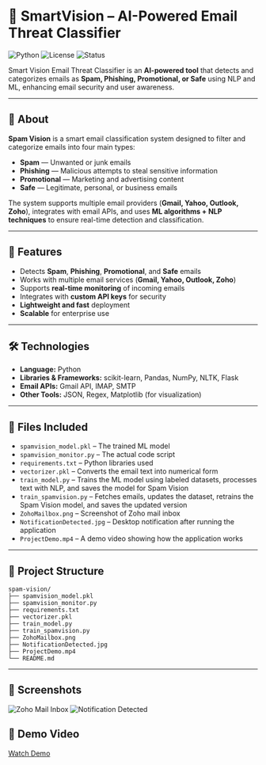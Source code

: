 # 📧 SmartVision – AI-Powered Email Threat Classifier

![Python](https://img.shields.io/badge/Python-3.10-blue)
![License](https://img.shields.io/badge/License-MIT-green)
![Status](https://img.shields.io/badge/Status-Active-brightgreen)

Smart Vision Email Threat Classifier is an **AI-powered tool** that detects and categorizes emails as **Spam, Phishing, Promotional, or Safe** using NLP and ML, enhancing email security and user awareness.

---

## 📜 About

**Spam Vision** is a smart email classification system designed to filter and categorize emails into four main types:

- **Spam** — Unwanted or junk emails  
- **Phishing** — Malicious attempts to steal sensitive information  
- **Promotional** — Marketing and advertising content  
- **Safe** — Legitimate, personal, or business emails  

The system supports multiple email providers (**Gmail, Yahoo, Outlook, Zoho**), integrates with email APIs, and uses **ML algorithms + NLP techniques** to ensure real-time detection and classification.

---

## 🚀 Features

- Detects **Spam**, **Phishing**, **Promotional**, and **Safe** emails  
- Works with multiple email services (**Gmail, Yahoo, Outlook, Zoho**)  
- Supports **real-time monitoring** of incoming emails  
- Integrates with **custom API keys** for security  
- **Lightweight and fast** deployment  
- **Scalable** for enterprise use  

---

## 🛠️ Technologies

- **Language:** Python  
- **Libraries & Frameworks:** scikit-learn, Pandas, NumPy, NLTK, Flask  
- **Email APIs:** Gmail API, IMAP, SMTP  
- **Other Tools:** JSON, Regex, Matplotlib (for visualization)  

---

## 📁 Files Included

- `spamvision_model.pkl` – The trained ML model  
- `spamvision_monitor.py` – The actual code script  
- `requirements.txt` – Python libraries used  
- `vectorizer.pkl` – Converts the email text into numerical form  
- `train_model.py` – Trains the ML model using labeled datasets, processes text with NLP, and saves the model for Spam Vision  
- `train_spamvision.py` – Fetches emails, updates the dataset, retrains the Spam Vision model, and saves the updated version  
- `ZohoMailbox.png` – Screenshot of Zoho mail inbox  
- `NotificationDetected.jpg` – Desktop notification after running the application  
- `ProjectDemo.mp4` – A demo video showing how the application works  

---

## 📂 Project Structure

```plaintext
spam-vision/
├── spamvision_model.pkl
├── spamvision_monitor.py
├── requirements.txt
├── vectorizer.pkl
├── train_model.py
├── train_spamvision.py
├── ZohoMailbox.png
├── NotificationDetected.jpg
├── ProjectDemo.mp4
└── README.md
```
---

## 📸 Screenshots
![Zoho Mail Inbox](assets/ZohoMailbox.png)
![Notification Detected](assets/NotificationDetected.jpg)

## 🎥 Demo Video
[Watch Demo](assets/ProjectDemo.mp4)


